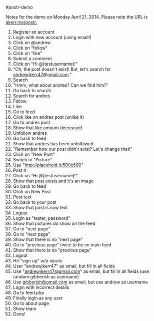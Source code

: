 #postr-demo

Notes for the demo on Monday April 21, 2014. Please note the URL is [akerr.me/postr.](akerr.me/postr)

1. Register an account
2. Login with new account (using email!)
3. Click on @andrew
4. Click on "follow"
5. Click on "like"
6. Submit a comment
7. Click on "Hi @(testusername)!"
8. "Oh, the post doesn't exist! But, let's search for andrewjkerr47@gmail.com."
9. Search
10. "Hmm, what about andres? Can we find him?"
11. Go back to search
12. Search for andres
13. Follow
14. Like
15. Go to feed
16. Click like on andres post (unlike it)
17. Go to andres post
18. Show that like amount decreased
19. Unfollow andres
20. Go back to feed
21. Show that andres has been unfollowed
22. "Remember how our post didn't exist? Let's change that!"
23. Click on "New Post"
24. Switch to "Picture"
25. Use "http://placehold.it/500x500"
26. Post it
27. Click on "Hi @(testusername)!"
28. Show that post exists and it's an image
29. Go back to feed
30. Click on New Post
31. Post text
32. Go back to your post
33. Show that post is now text
34. Logout
35. Login as "tester, password"
36. Show that pictures do show on the feed
37. Go to "next page"
38. Go to "next page"
39. Show that there is no "next page"
40. Go to "previous page" twice to be on main feed
41. Show that there is no "previous page"
42. Logout
43. Hit "sign up" w/o inputs
44. User "andrewjkerr47" as email, but fill in all fields
45. Use "andrewjkerr47@gmail.com" as email, but fill in all fields (use random gibberish as username)
45. Use gibberish@gmail.com as email, but use andrew as username
46. Login with incorrect details
47. Go to feed.php
48. Finally login as any user
49. Go to about page
50. Show team
51. Done!